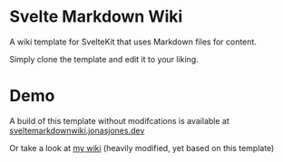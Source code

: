 # Svelte Markdown Wiki
A wiki template for SvelteKit that uses Markdown files for content.

Simply clone the template and edit it to your liking.

# Demo
A build of this template without modifcations is available at [sveltemarkdownwiki.jonasjones.dev](https://sveltemarkdownwiki.jonasjones.dev/)

Or take a look at [my wiki](https://wiki.jonasjones.dev) (heavily modified, yet based on this template)